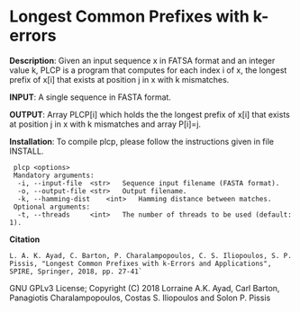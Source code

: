 Longest Common Prefixes with k-errors
===

<b>Description</b>: Given an input sequence x in FATSA format and an integer value k, PLCP is a program that computes for each index i of x, the longest prefix of x[i] that exists at position j in x with k mismatches.

<b>INPUT</b>: A single sequence in FASTA format.

<b>OUTPUT</b>: Array PLCP[i] which holds the the longest prefix of x[i] that exists at position j in x with k mismatches and array P[i]=j.

<b>Installation</b>: To compile plcp, please follow the instructions given in file INSTALL.
```
 plcp <options>
 Mandatory arguments:
  -i, --input-file	<str>	Sequence input filename (FASTA format).
  -o, --output-file	<str>	Output filename.
  -k, --hamming-dist	<int>	Hamming distance between matches.
 Optional arguments:
  -t, --threads		<int>	The number of threads to be used (default: 1).
```

<b>Citation</b>
```
L. A. K. Ayad, C. Barton, P. Charalampopoulos, C. S. Iliopoulos, S. P. Pissis, "Longest Common Prefixes with k-Errors and Applications", SPIRE, Springer, 2018, pp. 27-41`
```

GNU GPLv3 License; Copyright (C) 2018 Lorraine A.K. Ayad, Carl Barton, Panagiotis 
Charalampopoulos, Costas S. Iliopoulos and Solon P. Pissis

